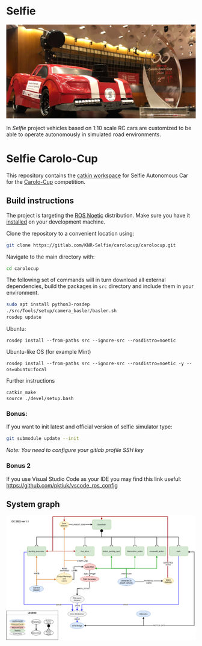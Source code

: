 # Selfie
![carolo2022](./docs/assets/carolo2022.jpg)

In *Selfie* project vehicles based on 1:10 scale RC cars are customized to be able to operate autonomously in simulated road environments.

# Selfie Carolo-Cup

This repository contains the [catkin workspace](http://wiki.ros.org/catkin/workspaces) for Selfie Autonomous Car for the [Carolo-Cup](https://www.tu-braunschweig.de/carolo-cup) competition.

## Build instructions

The project is targeting the [ROS Noetic](http://wiki.ros.org/noetic) distribution. Make sure you have it [installed](http://wiki.ros.org/noetic/Installation) on your development machine.

Clone the repository to a convenient location using:

```bash
git clone https://gitlab.com/KNR-Selfie/carolocup/carolocup.git
```

Navigate to the main directory with:

```bash
cd carolocup
```

The following set of commands will in turn download all external dependencies, build the packages in `src` directory and include them in your environment.

```bash
sudo apt install python3-rosdep
./src/Tools/setup/camera_basler/basler.sh
rosdep update
```

Ubuntu:
```
rosdep install --from-paths src --ignore-src --rosdistro=noetic
```

Ubuntu-like OS (for example Mint)
```
rosdep install --from-paths src --ignore-src --rosdistro=noetic -y --os=ubuntu:focal
```

Further instructions 

```
catkin_make
source ./devel/setup.bash
```

### Bonus:

If you want to init latest and official version of selfie simulator type:
```bash
git submodule update --init
```
<em>Note: You need to configure your gitlab profile SSH key</em>

### Bonus 2

If you use Visual Studio Code as your IDE you may find this link useful: https://github.com/pktiuk/vscode_ros_config

## System graph

![System graph](docs/assets/drawio_graphs/graph_of_system_latest.png)
